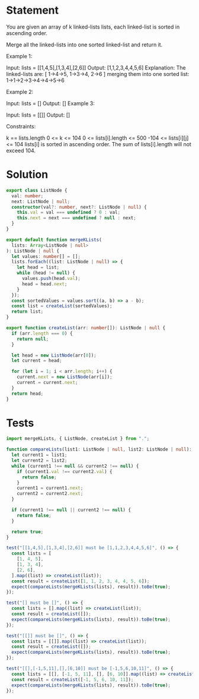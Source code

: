 # Statement 
You are given an array of k linked-lists lists, each linked-list is sorted in ascending order.

Merge all the linked-lists into one sorted linked-list and return it.

Example 1:

Input: lists = [[1,4,5],[1,3,4],[2,6]]
Output: [1,1,2,3,4,4,5,6]
Explanation: The linked-lists are:
[
  1->4->5,
  1->3->4,
  2->6
]
merging them into one sorted list:
1->1->2->3->4->4->5->6

Example 2:

Input: lists = []
Output: []
Example 3:

Input: lists = [[]]
Output: []
 

Constraints:

k == lists.length
0 <= k <= 104
0 <= lists[i].length <= 500
-104 <= lists[i][j] <= 104
lists[i] is sorted in ascending order.
The sum of lists[i].length will not exceed 104.

# Solution 
```ts
export class ListNode {
  val: number;
  next: ListNode | null;
  constructor(val?: number, next?: ListNode | null) {
    this.val = val === undefined ? 0 : val;
    this.next = next === undefined ? null : next;
  }
}

export default function mergeKLists(
  lists: Array<ListNode | null>
): ListNode | null {
  let values: number[] = [];
  lists.forEach((list: ListNode | null) => {
    let head = list;
    while (head != null) {
      values.push(head.val);
      head = head.next;
    }
  });
  const sortedValues = values.sort((a, b) => a - b);
  const list = createList(sortedValues);
  return list;
}

export function createList(arr: number[]): ListNode | null {
  if (arr.length === 0) {
    return null;
  }

  let head = new ListNode(arr[0]);
  let current = head;

  for (let i = 1; i < arr.length; i++) {
    current.next = new ListNode(arr[i]);
    current = current.next;
  }
  return head;
}
```

# Tests
```ts
import mergeKLists, { ListNode, createList } from ".";

function compareLists(list1: ListNode | null, list2: ListNode | null): boolean {
  let current1 = list1;
  let current2 = list2;
  while (current1 !== null && current2 !== null) {
    if (current1.val !== current2.val) {
      return false;
    }
    current1 = current1.next;
    current2 = current2.next;
  }

  if (current1 !== null || current2 !== null) {
    return false;
  }

  return true;
}

test("[[1,4,5],[1,3,4],[2,6]] must be [1,1,2,3,4,4,5,6]", () => {
  const lists = [
    [1, 4, 5],
    [1, 3, 4],
    [2, 6],
  ].map((list) => createList(list));
  const result = createList([1, 1, 2, 3, 4, 4, 5, 6]);
  expect(compareLists(mergeKLists(lists), result)).toBe(true);
});

test("[] must be []", () => {
  const lists = [].map((list) => createList(list));
  const result = createList([]);
  expect(compareLists(mergeKLists(lists), result)).toBe(true);
});

test("[[]] must be []", () => {
  const lists = [[]].map((list) => createList(list));
  const result = createList([]);
  expect(compareLists(mergeKLists(lists), result)).toBe(true);
});

test("[[],[-1,5,11],[],[6,10]] must be [-1,5,6,10,11]", () => {
  const lists = [[], [-1, 5, 11], [], [6, 10]].map((list) => createList(list));
  const result = createList([-1, 5, 6, 10, 11]);
  expect(compareLists(mergeKLists(lists), result)).toBe(true);
});

```
